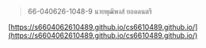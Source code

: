 > 66-040626-1048-9 นายพุฒิพงส์ ยอดดนตรี

[https://s6604062610489.github.io/cs6610489.github.io/](https://s6604062610489.github.io/cs6610489.github.io/)
